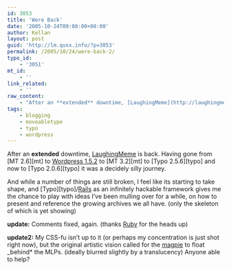 ```yaml
---
id: 3053
title: 'Were Back'
date: '2005-10-24T09:00:00+00:00'
author: Kellan
layout: post
guid: 'http://lm.quxx.info/?p=3053'
permalink: /2005/10/24/were-back-2/
typo_id:
    - '3051'
mt_id:
    - ''
link_related:
    - ''
raw_content:
    - "After an **extended** downtime, [LaughingMeme](http://laughingmeme.org) is back.  Having gone from [MT 2.6][mt] to [Wordpress 1.5.2](http://wordpress.org) to [MT 3.2][mt] to [Typo 2.5.6][typo] and now to [Typo 2.0.6][typo] it was a decidely silly journey.\r\n\r\nAnd while a number of things are still broken, I feel like its starting to take shape, and [Typo][typo]/[Rails](http://rubyonrails.com) as an infinitely hackable framework gives me the chance to play with ideas I\\'ve been mulling over for a while, on how to present and reference the growing archives we all have.  (only the skeleton of which is yet showing)\r\n\r\n**update:** Comments fixed, again. (thanks [Ruby](http://lotusmedia.org) for the heads up)\r\n\r\n**update2:** My CSS-fu isn\\'t up to it (or perhaps my concentration is just shot right now), but the original artistic vision called for the [magpie](http://en.wikipedia.org/wiki/Yellow-billed_magpie) to float _behind_ the MLPs. (ideally blurred slightly by a translucency)  Anyone able to help?\r\n\r\n[mt]: http://www.sixapart.com/movabletype/\r\n[typo]: http://typo.leetsoft.com/trac/"
tags:
    - blogging
    - moveabletype
    - typo
    - wordpress
---
```


After an **extended** downtime, [LaughingMeme](http://laughingmeme.org) is back. Having gone from [MT 2.6][mt] to [Wordpress 1.5.2](http://wordpress.org) to [MT 3.2][mt] to [Typo 2.5.6][typo] and now to [Typo 2.0.6][typo] it was a decidely silly journey.

And while a number of things are still broken, I feel like its starting to take shape, and [Typo][typo]/[Rails](http://rubyonrails.com) as an infinitely hackable framework gives me the chance to play with ideas I’ve been mulling over for a while, on how to present and reference the growing archives we all have. (only the skeleton of which is yet showing)

**update:** Comments fixed, again. (thanks [Ruby](http://lotusmedia.org) for the heads up)

**update2:** My CSS-fu isn’t up to it (or perhaps my concentration is just shot right now), but the original artistic vision called for the [magpie](http://en.wikipedia.org/wiki/Yellow-billed*magpie) to float \_behind* the MLPs. (ideally blurred slightly by a translucency) Anyone able to help?